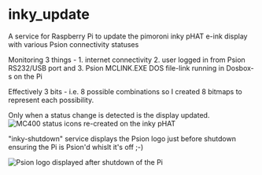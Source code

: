 # inky_update
A service for Raspberry Pi to update the pimoroni inky pHAT e-ink display with various Psion connectivity statuses

Monitoring 3 things - 1. internet connectivity 2. user logged in from Psion RS232/USB port and 3. Psion MCLINK.EXE DOS file-link running in Dosbox-s on the Pi

Effectively 3 bits - i.e. 8 possible combinations so I created 8 bitmaps to represent each possibility.

Only when a status change is detected is the display updated.
![MC400 status icons re-created on the inky pHAT](https://zedstarr.com/wp-content/uploads/2024/08/20240813_225405-edit.jpg?w=1568)

"inky-shutdown" service displays the Psion logo just before shutdown ensuring the Pi is Psion'd whislt it's off ;-) 

![Psion logo displayed after shutdown of the Pi](https://zedstarr.com/wp-content/uploads/2024/08/20240809_171106.jpg)
